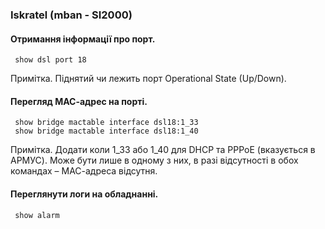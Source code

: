 ### Iskratel (mban - SI2000)
#### Отримання інформації про порт. 
     show dsl port 18 
Примітка. Піднятий чи лежить порт Operational State (Up/Down). 
#### Перегляд МАС-адрес на порті. 
     show bridge mactable interface dsl18:1_33 
     show bridge mactable interface dsl18:1_40 
Примітка. Додати коли 1_33 або 1_40 для DHCP та PPPoE (вказується в АРМУС). Може бути лише в одному з них, в разі відсутності в обох командах – МАС-адреса відсутня. 
#### Переглянути логи на обладнанні. 
     show alarm 
